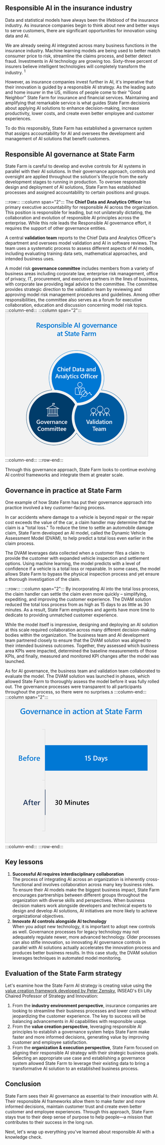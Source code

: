 ## Responsible AI in the insurance industry

Data and statistical models have always been the lifeblood of the insurance industry. As insurance companies begin to think about new and better ways to serve customers, there are significant opportunities for innovation using data and AI.

We are already seeing AI integrated across many business functions in the insurance industry. Machine learning models are being used to better match consumer price to risk, streamline the claims process, and better detect fraud. Investments in AI technology are growing too. Sixty-three percent of insurers believe intelligent technologies will completely transform the industry. <sup>1</sup>

However, as insurance companies invest further in AI, it's imperative that their innovation is guided by a responsible AI strategy. As the leading auto and home insurer in the US, millions of people come to their "Good Neighbor" State Farm for insurance and financial services. Maintaining and amplifying that remarkable service is what guides State Farm decisions about applying AI solutions to enhance decision-making, increase productivity, lower costs, and create even better employee and customer experiences.

To do this responsibly, State Farm has established a governance system that assigns accountability for AI and oversees the development and management of AI solutions that benefit customers.

## Responsible AI governance at State Farm

State Farm is careful to develop and evolve controls for AI systems in parallel with their AI solutions. In their governance approach, controls and oversight are applied throughout the solution's lifecycle from the early development stages to running in production. To oversee responsible design and deployment of AI solutions, State Farm has established processes and assigned accountability to certain positions and groups.

:::row:::
:::column span="2":::
The __Chief Data and Analytics Officer__ has primary executive accountability for responsible AI across the organization. This position is responsible for leading, but not unilaterally dictating, the collaboration and evolution of responsible AI principles across the enterprise. While this role leads the Responsible AI governance effort, it requires the support of other governance entities.

A central __validation team__ reports to the Chief Data and Analytics Officer's department and oversees model validation and AI in software reviews. The team uses a systematic process to assess different aspects of AI models, including evaluating training data sets, mathematical approaches, and intended business uses.

A model risk __governance committee__ includes members from a variety of business areas including corporate law, enterprise risk management, office of privacy, IT, procurement, and executive partners in the lines of business, with corporate law providing legal advice to the committee. The committee provides strategic direction to the validation team by reviewing and approving model risk management procedures and guidelines. Among other responsibilities, the committee also serves as a forum for executive collaboration, education and discussion concerning model risk topics.
:::column-end:::
:::column span="2":::
![Three building blocks of responsible AI governance at State Farm, represented by icons: Chief Data and Analytics Officer (person in formal attire analyzing a graph with a magnifying glass), Governance Committee (institutional building), and Validation team (three people in formal attire).](../media/statefarm1.png)
:::column-end:::
:::row-end:::

Through this governance approach, State Farm looks to continue evolving AI control frameworks and integrate them at greater scale.

## Governance in practice at State Farm

One example of how State Farm has put their governance approach into practice involved a key customer-facing process.

In car accidents where damage to a vehicle is beyond repair or the repair cost exceeds the value of the car, a claim handler may determine that the claim is a "total loss."  To reduce the time to settle an automobile damage claim, State Farm developed an AI model, called the Dynamic Vehicle Assessment Model (DVAM), to help predict a total loss even earlier in the claim process.

The DVAM leverages data collected when a customer files a claim to provide the customer with expanded vehicle inspection and settlement options. Using machine learning, the model predicts with a level of confidence if a vehicle is a total loss or repairable. In some cases, the model allows State Farm to bypass the physical inspection process and yet ensure a thorough investigation of the claim.

:::row:::
:::column span="2":::
By incorporating AI into the total loss process, the claim handler can settle the claim even more quickly – simplifying, expediting, and improving the customer experience. The DVAM solution reduced the total loss process from as high as 15 days to as little as 30 minutes. As a result, State Farm employees and agents have more time to dedicate to providing unmatched customer experience.

While the model itself is impressive, designing and deploying an AI solution at this scale required collaboration across many different decision-making bodies within the organization. The business team and AI development team partnered closely to ensure that the DVAM solution was aligned to their intended business outcomes. Together, they assessed which business area KPIs were impacted, determined the baseline measurements of those KPIs, and finally, measured and monitored KPI changes after the model was launched.

As for AI governance, the business team and validation team collaborated to evaluate the model. The DVAM solution was launched in phases, which allowed State Farm to thoroughly assess the model before it was fully rolled out. The governance processes were transparent to all participants throughout the process, so there were no surprises.s
:::column-end:::
:::column span="2":::
![Governance in action at State Farm. It took 15 days before DVAM. After DVAM, it takes 30 minutes. This difference is represented in a bar chart.](../media/statefarm2.png)
:::column-end:::
:::row-end:::

## Key lessons

1. __Successful AI requires interdisciplinary collaboration__<br>The process of integrating AI across an organization is inherently cross-functional and involves collaboration across many key business roles. To ensure their AI models make the biggest business impact, State Farm encourages partnerships between different groups throughout the organization with diverse skills and perspectives. When business decision makers work alongside developers and technical experts to design and develop AI solutions, AI initiatives are more likely to achieve organizational objectives.
2. __Innovate AI controls alongside AI technology__<br>When you adopt new technology, it is important to adopt new controls as well. Governance processes for legacy technology may not adequately regulate newer, more advanced technology. Older processes can also stifle innovation, so innovating AI governance controls in parallel with AI solutions actually accelerates the innovation process and produces better business results. In this case study, the DVAM solution leverages techniques in automated model monitoring.

## Evaluation of the State Farm strategy

Let's examine how the State Farm AI strategy is creating value using the [value creation framework developed by Peter Zemsky](/training/modules/ai-strategy-to-create-business-value/2-holistic-ai-business-strategy-insead), INSEAD's Eli Lilly Chaired Professor of Strategy and Innovation:

1. From the __industry environment perspective__, insurance companies are looking to streamline their business processes and lower costs without jeopardizing the customer experience. The key to success will be balancing advancements in AI capabilities with responsible usage.
2. From the __value creation perspective__, leveraging responsible AI principles to establish a governance system helps State Farm make faster and more informed decisions, generating value by improving customer and employee satisfaction.
3. From the __organization & execution perspective__, State Farm focused on aligning their responsible AI strategy with their strategic business goals. Selecting an appropriate use case and establishing a governance system allowed State Farm to leverage their existing data to bring a transformative AI solution to an established business process.

## Conclusion

State Farm sees their AI governance as essential to their innovation with AI. Their responsible AI frameworks allow them to make faster and more informed decisions, maintain customer trust and create even better customer and employee experiences. Through this approach, State Farm stays true to their deep sense of purpose to help people—a mission that contributes to their success in the long run.

Next, let's wrap up everything you've learned about responsible AI with a knowledge check.
